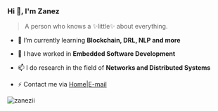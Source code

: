 <!--
**zanezii/zanezii** is a ✨ _special_ ✨ repository because its `README.md` (this file) appears on your GitHub profile.

Here are some ideas to get you started:

- 🔭 I’m currently working on ...
- 🌱 I’m currently learning ...
- 👯 I’m looking to collaborate on ...
- 🤔 I’m looking for help with ...
- 💬 Ask me about ...
- 📫 How to reach me: ...
- 😄 Pronouns: ...
- ⚡ Fun fact: ...
-->

### Hi 👋, I'm Zanez

>A person who knows a ✨little✨ about everything.

- 🔭 I’m currently learning **Blockchain, DRL, NLP and more**

- 👯 I have worked in **Embedded Software Development**

- 📫 I do research in the field of **Networks and Distributed Systems**

- ⚡ Contact me via [Home](https://zanez.top)|[E-mail](mailto:zanezii@foxmail.com)

<p><img align="left" src="https://github-readme-stats.vercel.app/api/top-langs?username=zanezii&show_icons=true&locale=en&layout=compact" alt="zanezii" /></p>


